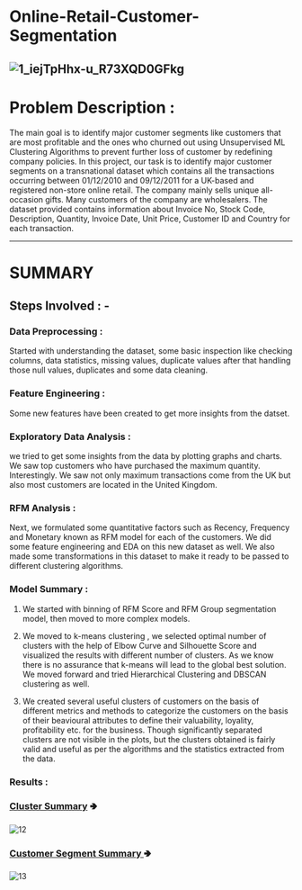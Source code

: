 # Online-Retail-Customer-Segmentation
![1_iejTpHhx-u_R73XQD0GFkg](https://user-images.githubusercontent.com/106880838/200382198-aa58d5d8-e892-4306-933f-2db07c450882.jpeg)
---
# Problem Description :
The main goal is to identify major customer segments like customers that are most profitable and the ones who churned out using Unsupervised ML Clustering Algorithms to prevent further loss of customer by redefining company policies. In this project, our task is to identify major customer segments on a transnational dataset which contains all the transactions occurring between 01/12/2010 and 09/12/2011 for a UK-based and registered non-store online retail. The company mainly sells unique all-occasion gifts. Many customers of the company are wholesalers. The dataset provided contains information about Invoice No, Stock Code, Description, Quantity, Invoice Date, Unit Price, Customer ID and Country for each transaction.

---
# **SUMMARY**
## **Steps Involved : -** 
### **Data Preprocessing :**
Started with understanding the dataset, some basic inspection like checking columns, data statistics, missing values, duplicate values after that handling those null values, duplicates and some data cleaning.

### **Feature Engineering :** 
Some new features have been created to get more insights from the datset.

### **Exploratory Data Analysis :** 
we tried to get some insights from the data by plotting graphs and charts. We saw top customers who have purchased the maximum quantity. Interestingly. We saw not only maximum transactions come from the UK but also most customers are located in the United Kingdom.

### **RFM Analysis :**
Next, we formulated some quantitative factors such as Recency, Frequency and Monetary known as RFM model for each of the customers. We did some feature engineering and EDA on this new dataset as well. We also made some transformations in this dataset to make it ready to be passed to different clustering algorithms.

### **Model Summary :**

1. We started with binning of RFM Score and RFM Group segmentation model, then moved to more complex models.

2. We moved to k-means clustering , we selected optimal number of clusters with the help of Elbow Curve and Silhouette Score and visualized the results with different number of clusters. As we know there is no assurance that k-means will lead to the global best solution. We moved forward and tried Hierarchical Clustering and DBSCAN clustering as well.

3. We created several useful clusters of customers on the basis of different metrics and methods to categorize the customers on the basis of their beavioural attributes to define their valuability, loyality, profitability etc. for the business. Though significantly separated clusters are not visible in the plots, but the clusters obtained is fairly valid and useful as per the algorithms and the statistics extracted from the data.

### **Results :**

### <ins>**Cluster Summary</ins> 🢂** 

![12](https://user-images.githubusercontent.com/106880838/200730871-89bccf8b-41bf-4fef-93ac-f44911b98c58.PNG)

### <ins>**Customer Segment Summary </ins> 🢂** 

![13](https://user-images.githubusercontent.com/106880838/200730876-e2947f80-c251-491b-bf04-8051631a54b6.PNG)

